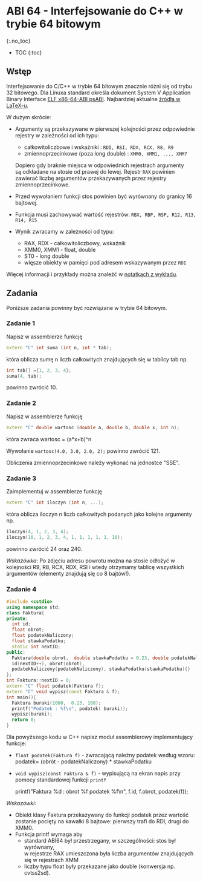 ABI 64 - Interfejsowanie do C++ w trybie 64 bitowym
==================================================
{:.no_toc}

* TOC
{:toc}

## Wstęp

Interfejsowanie do C/C++ w trybie 64 bitowym znacznie różni się od trybu 32 bitowego. 
Dla Linuxa standard określa dokument System V Application Binary Interface [ELF x86-64-ABI psABI](https://refspecs.linuxbase.org/elf/x86_64-SysV-psABI.pdf).
Najbardziej aktualne [źródła w LaTeX-u](https://gitlab.com/x86-psABIs/x86-64-ABI).

W dużym skrócie:
* Argumenty są przekazywane w pierwszej kolejności przez odpowiednie rejestry w zależności od ich typu:
   * całkowitoliczbowe i wskaźniki : `RDI, RSI, RDX, RCX, R8, R9`
   * zmiennoprzecinkowe (poza long double) : `XMM0, XMM1, ..., XMM7`
  
  Dopiero gdy braknie miejsca w odpowiednich rejestrach argumenty są odkładane na stosie od prawej do lewej. 
  Rejestr `RAX` powinien zawierać liczbę argumentów przekazywanych przez rejestry zmiennoprzecinkowe.
* Przed wywołaniem funkcji stos powinien być wyrównany do granicy 16 bajtowej.
* Funkcja musi zachowywać wartość rejestrów:
  `RBX, RBP, RSP, R12, R13, R14, R15`
* Wynik zwracamy w zależności od typu: 
   * RAX, RDX - całkowitoliczbowy, wskaźnik
   * XMM0, XMM1 - float, double
   * ST0 - long double
   * więsze obiekty w pamięci pod adresem wskazywanym przez `RDI`  

Więcej informacji i przykłady można znaleźć w [notatkach z wykładu](https://ww2.ii.uj.edu.pl/~kapela/pn/tableOfContent.php?lectureNumber=7).

## Zadania
Poniższe zadania powinny być rozwiązane w trybie 64 bitowym.

### Zadanie 1
Napisz w assemblerze funkcję 
```cpp
extern "C" int suma (int n, int * tab);
```
która oblicza sumę n liczb całkowitych znajdujących się w tablicy tab np. 
```cpp
int tab[] ={1, 2, 3, 4};
suma(4, tab);
```
powinno zwrócić 10.   

### Zadanie 2
Napisz w assemblerze funkcję 
```cpp
extern "C" double wartosc (double a, double b, double x, int n);
```
która zwraca wartosc = (a*x+b)^n

Wywołanie `wartosc(4.0, 3.0, 2.0, 2);` powinno zwrócić 121.    

Obliczenia zmiennoprzecinkowe należy wykonać na jednostce "SSE". 

### Zadanie 3
Zaimplementuj w assemblerze funkcję 
```cpp
extern "C" int iloczyn (int n, ...);
```
która oblicza iloczyn n liczb całkowitych podanych jako kolejne argumenty np. 
```cpp
iloczyn(4, 1, 2, 3, 4);
iloczyn(10, 1, 2, 3, 4, 1, 1, 1, 1, 1, 10);
```
powinno zwrócić 24 oraz 240.   

*Wskazówka*: Po zdjęciu adresu powrotu można na stosie odłożyć w kolejności R9, R8, RCX, RDX, RSI i wtedy otrzymamy tablicę wszystkich argumentów (elementy znajdują się co 8 bajtów!).

### Zadanie 4

```cpp
#include <cstdio>
using namespace std;
class Faktura{
private:
  int id;
  float obrot;
  float podatekNaliczony;
  float stawkaPodatku; 
  static int nextID; 
public:
  Faktura(double obrot,  double stawkaPodatku = 0.23, double podatekNaliczony = 0.0):
  id(nextID++), obrot(obrot), 
  podatekNaliczony(podatekNaliczony), stawkaPodatku(stawkaPodatku){}
};
int Faktura::nextID = 0;
extern "C" float podatek(Faktura f);
extern "C" void wypisz(const Faktura & f); 
int main(){
  Faktura buraki(1000,  0.23, 100);
  printf("Podatek : %f\n", podatek( buraki));
  wypisz(buraki);
  return 0;
}
```

Dla powyższego kodu w C++ napisz moduł assemblerowy implementujący funkcje:
*  `float podatek(Faktura f)` - zwracającą należny podatek według wzoru:  
    podatek= (obrót - podatekNaliczony) * stawkaPodatku
*  `void wypisz(const Faktura & f)` - wypisującą na ekran napis przy pomocy standardowej funkcji `printf` 
 
    printf("Faktura %d : obrot %f podatek %f\n", f.id, f.obrot, podatek(f));

*Wskazówki*:
* Obiekt klasy Faktura przekazywany do funkcji podatek przez wartość zostanie pocięty na kawałki 8 bajtowe: pierwszy trafi do RDI, drugi do XMM0. 
* Funkcja printf wymaga aby  
  * standard ABI64 był przestrzegany, w szczególności: stos był wyrównany,  
    w rejestrze RAX umieszczona była liczba argumentów znajdujących się w rejestrach XMM
  * liczby typu float były przekazane jako double (konwersja np. cvtss2sd). 
